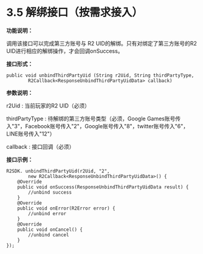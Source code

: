 # 3.5 解绑接口（按需求接入）

**功能说明：**

调用该接口可以完成第三方账号与 R2 UID的解绑。只有对绑定了第三方账号的R2 UID进行相应的解绑操作，才会回调onSuccess。

**接口形式：**

```text
public void unbindThirdPartyUid (String r2Uid, String thirdPartyType,  
        R2Callback<ResponseUnbindThirdPartyUidData> callback)
```

**参数说明：**

r2Uid : 当前玩家的R2 UID（必须）

thirdPartyType : 待解绑的第三方账号类型（必须，Google Games账号传入"3"，Facebook账号传入"2"，Google账号传入"8"，twitter账号传入"6"，LINE账号传入"12"）

callback : 接口回调（必须）

**接口示例：**

```text
R2SDK. unbindThirdPartyUid(r2Uid, "2",
        new R2Callback<ResponseUnbindThirdPartyUidData>() {
    @Override
    public void onSuccess(ResponseUnbindThirdPartyUidData result) {
        //unbind success
    }
    @Override
    public void onError(R2Error error) {
        //unbind error
    }
    @Override
    public void onCancel() {
        //unbind cancel
    }
});
```

